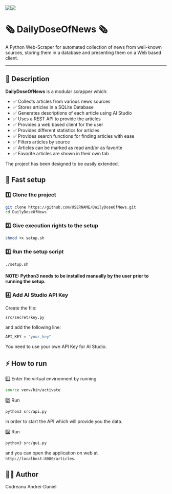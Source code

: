 <img src="https://img.shields.io/badge/Google%20Gemini-8E75B2?style=for-the-badge&logo=googlegemini&logoColor=white"/><img src="https://img.shields.io/badge/Python-FFD43B?style=for-the-badge&logo=python&logoColor=blue"/>

# 🗞️ DailyDoseOfNews 🗞️

A Python Web-Scraper for automated collection of news from well-known sources, storing them in a database and presenting them on a Web based client.

---

## 📜 Description

**DailyDoseOfNews** is a modular scrapper which:

- ✅ Collects articles from various news sources
- ✅ Stores articles in a SQLite Database
- ✅ Generates descriptions of each article using AI Studio
- ✅ Uses a REST API to provide the articles
- ✅ Provides a web based client for the user
- ✅ Provides different statistics for articles
- ✅ Provides search functions for finding articles with ease
- ✅ Filters articles by source
- ✅ Articles can be marked as read and/or as favorite
- ✅ Favorite articles are shown in their own tab

The project has been designed to be easily extended.

## 🏁 Fast setup
### 1️⃣ Clone the project

```bash
git clone https://github.com/USERNAME/DailyDoseOfNews.git
cd DailyDoseOfNews
```

### 2️⃣ Give execution rights to the setup
```bash
chmod +x setup.sh
```

### 3️⃣ Run the setup script
```bash
./setup.sh
```
#### NOTE: Python3 needs to be installed manually by the user prior to running the setup.

### 4️⃣ Add AI Studio API Key
Create the file:
```bash
src/secret/key.py
```
and add the following line:
```python
API_KEY = "your_key"
```
You need to use your own API Key for AI Studio.

## ⚡️ How to run
1️⃣ Enter the virtual environment by running
```bash
source venv/bin/activate
```

2️⃣ Run
```bash
python3 src/api.py
```
in order to start the API which will provide you the data.

3️⃣ Run
```bash
python3 src/gui.py
```
and you can open the application on web at `http://localhost:8080/articles`.

## 👨‍💻 Author
Codreanu Andrei-Daniel